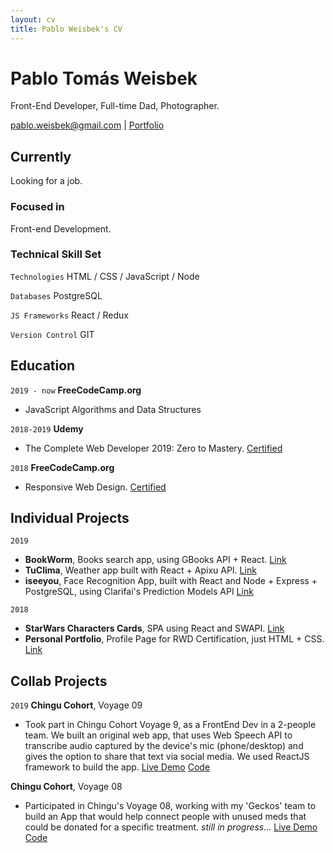 ```yaml
---
layout: cv
title: Pablo Weisbek's CV
---
```

# Pablo Tomás Weisbek
Front-End Developer, Full-time Dad, Photographer.

<div id="webaddress">
<a href="pablo.weisbek@gmail.com">pablo.weisbek@gmail.com</a>
| <a href="https://pablowbk.github.io">Portfolio</a>
</div>


## Currently
Looking for a job.

### Focused in
Front-end Development.

### Technical Skill Set

`Technologies`
HTML / CSS / JavaScript / Node

`Databases`
PostgreSQL

`JS Frameworks`
React / Redux

`Version Control`
GIT


## Education

`2019 - now`
__FreeCodeCamp.org__

- JavaScript Algorithms and Data Structures

`2018-2019`
__Udemy__

- The Complete Web Developer 2019: Zero to Mastery. [Certified](https://www.udemy.com/certificate/UC-6YBE78BR/)

`2018`
__FreeCodeCamp.org__

- Responsive Web Design. [Certified](https://www.freecodecamp.org/certification/pablowbk/responsive-web-design)


## Individual Projects

`2019`
* __BookWorm__, Books search app, using GBooks API + React. [Link](https://pablowbk.github.io/bookworm/)
* __TuClima__, Weather app built with React + Apixu API. [Link](https://tuclima.netlify.com)
* __iseeyou__, Face Recognition App, built with React and Node + Express + PostgreSQL, using Clarifai's Prediction Models API [Link](https://iseeyou.netlify.com)

`2018`
* __StarWars Characters Cards__, SPA using React and SWAPI. [Link](https://pablowbk.github.io/react-swapi-test/)
* __Personal Portfolio__, Profile Page for RWD Certification, just HTML + CSS. [Link](https://pablowbk.github.io/)


## Collab Projects

`2019`
__Chingu Cohort__, Voyage 09

- Took part in Chingu Cohort Voyage 9, as a FrontEnd Dev in a 2-people team. We built an original web app, that uses Web Speech API to transcribe audio captured by the device's mic (phone/desktop) and gives the option to share that text via social media. We used ReactJS framework to build the app. [Live Demo](https://chingu-v9-geckos-04.netlify.com/) [Code](https://github.com/pablowbk/v9-geckos-team-04)

__Chingu Cohort__, Voyage 08

- Participated in Chingu's Voyage 08, working with my 'Geckos' team to build an App that would help connect people with unused meds that could be donated for a specific treatment. *still in progress...* [Live Demo](https://medshub.netlify.com/) [Code](https://github.com/pablowbk/v8-geckos-team-06)


<!-- ### Footer

Last updated: May 2019 -->
